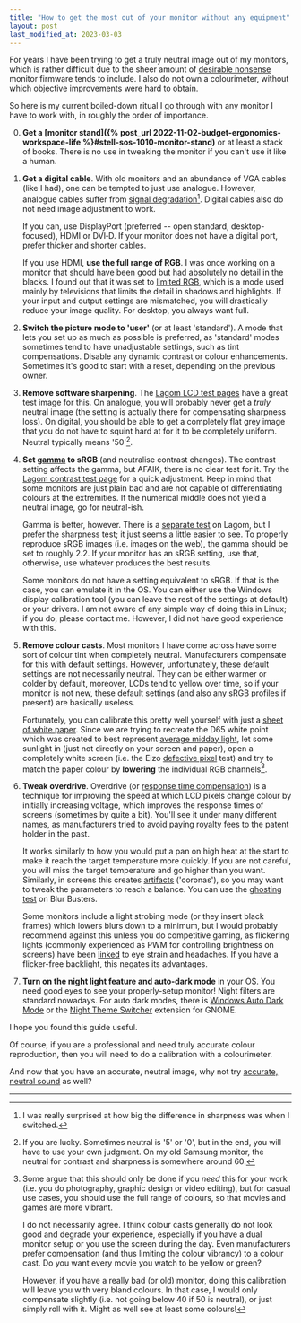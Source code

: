 ```yaml
---
title: "How to get the most out of your monitor without any equipment"
layout: post
last_modified_at: 2023-03-03
---
```


For years I have been trying to get a truly neutral image out of my monitors, which is rather difficult due to the sheer amount of [desirable nonsense][desirable-nonsense] monitor firmware tends to include. I also do not own a colourimeter, without which objective improvements were hard to obtain.

So here is my current boiled-down ritual I go through with any monitor I have to work with, in roughly the order of importance.

0. **Get a [monitor stand]({% post_url 2022-11-02-budget-ergonomics-workspace-life %}#stell-sos-1010-monitor-stand)** or at least a stack of books. There is no use in tweaking the monitor if you can't use it like a human.

1. **Get a digital cable**. With old monitors and an abundance of VGA cables (like I had), one can be tempted to just use analogue. However, analogue cables suffer from [signal degradation][signal-degradation][^vga]. Digital cables also do not need image adjustment to work.

   If you can, use DisplayPort (preferred -- open standard, desktop-focused), HDMI or DVI‑D. If your monitor does not have a digital port, prefer thicker and shorter cables.

   If you use HDMI, **use the full range of RGB**. I was once working on a monitor that should have been good but had absolutely no detail in the blacks. I found out that it was set to [limited RGB][limited-rgb], which is a mode used mainly by televisions that limits the detail in shadows and highlights. If your input and output settings are mismatched, you will drastically reduce your image quality. For desktop, you always want full.

2. **Switch the picture mode to 'user'** (or at least 'standard'). A mode that lets you set up as much as possible is preferred, as 'standard' modes sometimes tend to have unadjustable settings, such as tint compensations. Disable any dynamic contrast or colour enhancements. Sometimes it's good to start with a reset, depending on the previous owner.

3. **Remove software sharpening**. The [Lagom LCD test pages][lagom-sharpness] have a great test image for this. On analogue, you will probably never get a _truly_ neutral image (the setting is actually there for compensating sharpness loss). On digital, you should be able to get a completely flat grey image that you do not have to squint hard at for it to be completely uniform. Neutral typically means '50'[^luck].

4. **Set [gamma][gamma] to sRGB** (and neutralise contrast changes). The contrast setting affects the gamma, but AFAIK, there is no clear test for it. Try the [Lagom contrast test page][lagom-contrast] for a quick adjustment. Keep in mind that some monitors are just plain bad and are not capable of differentiating colours at the extremities. If the numerical middle does not yield a neutral image, go for neutral-ish.

   Gamma is better, however. There is a [separate test][lagom-gamma] on Lagom, but I prefer the sharpness test; it just seems a little easier to see. To properly reproduce sRGB images (i.e. images on the web), the gamma should be set to roughly 2.2. If your monitor has an sRGB setting, use that, otherwise, use whatever produces the best results.

   Some monitors do not have a setting equivalent to sRGB. If that is the case, you can emulate it in the OS. You can either use the Windows display calibration tool (you can leave the rest of the settings at default) or your drivers. I am not aware of any simple way of doing this in Linux; if you do, please contact me. However, I did not have good experience with this.

5. **Remove colour casts**. Most monitors I have come across have some sort of colour tint when completely neutral. Manufacturers compensate for this with default settings. However, unfortunately, these default settings are not necessarily neutral. They can be either warmer or colder by default, moreover, LCDs tend to yellow over time, so if your monitor is not new, these default settings (and also any sRGB profiles if present) are basically useless.

   Fortunately, you can calibrate this pretty well yourself with just a [sheet of white paper][paper-callibration]. Since we are trying to recreate the D65 white point which was created to best represent [average midday light][d65], let some sunlight in (just not directly on your screen and paper), open a completely white screen (i.e. the Eizo [defective pixel][eizo-test] test) and try to match the paper colour by **lowering** the individual RGB channels[^colours].

6. **Tweak overdrive**. Overdrive (or [response time compensation][overdrive]) is a technique for improving the speed at which LCD pixels change colour by initially increasing voltage, which improves the response times of screens (sometimes by quite a bit). You'll see it under many different names, as manufacturers tried to avoid paying royalty fees to the patent holder in the past.

   It works similarly to how you would put a pan on high heat at the start to make it reach the target temperature more quickly. If you are not careful, you will miss the target temperature and go higher than you want. Similarly, in screens this creates [artifacts][overdrive-artifacts] ('coronas'), so you may want to tweak the parameters to reach a balance. You can use the [ghosting test][ghosting-test] on Blur Busters.

   Some monitors include a light strobing mode (or they insert black frames) which lowers blurs down to a minimum, but I would probably recommend against this unless you do competitive gaming, as flickering lights (commonly experienced as PWM for controlling brightness on screens) have been [linked][pwm] to eye strain and headaches. If you have a flicker-free backlight, this negates its advantages.

7. **Turn on the night light feature and auto-dark mode** in your OS. You need good eyes to see your properly-setup monitor! Night filters are standard nowadays. For auto dark modes, there is [Windows Auto Dark Mode][win-auto-dark] or the [Night Theme Switcher][night-theme-switcher] extension for GNOME.

I hope you found this guide useful.

Of course, if you are a professional and need truly accurate colour reproduction, then you will need to do a calibration with a colourimeter.

And now that you have an accurate, neutral image, why not try [accurate, neutral sound][autoeq] as well?

---

[^vga]: I was really surprised at how big the difference in sharpness was when I switched.
[^luck]: If you are lucky. Sometimes neutral is '5' or '0', but in the end, you will have to use your own judgment. On my old Samsung monitor, the neutral for contrast and sharpness is somewhere around 60.
[^colours]:
    Some argue that this should only be done if you _need_ this for your work (i.e. you do photography, graphic design or video editing), but for casual use cases, you should use the full range of colours, so that movies and games are more vibrant.

    I do not necessarily agree. I think colour casts generally do not look good and degrade your experience, especially if you have a dual monitor setup or you use the screen during the day. Even manufacturers prefer compensation (and thus limiting the colour vibrancy) to a colour cast. Do you want every movie you watch to be yellow or green?

    However, if you have a really bad (or old) monitor, doing this calibration will leave you with very bland colours. In that case, I would only compensate slightly (i.e. not going below 40 if 50 is neutral), or just simply roll with it. Might as well see at least some colours!

[desirable-nonsense]: https://www.youtube.com/watch?v=B_8HDPBfvHI
[signal-degradation]: https://youtu.be/f38sotYHqtA?t=33
[limited-rgb]: https://www.benq.com/en-us/knowledge-center/knowledge/full-rgb-vs-limited-rgb-is-there-a-difference.html
[lagom-sharpness]: http://www.lagom.nl/lcd-test/sharpness.php
[gamma]: https://en.wikipedia.org/wiki/Gamma_correction
[lagom-contrast]: http://www.lagom.nl/lcd-test/contrast.php
[lagom-gamma]: http://www.lagom.nl/lcd-test/gamma_calibration.php
[paper-callibration]: https://youtube.com/watch?v=avJTz1JhkR4&t=70
[d65]: https://en.wikipedia.org/wiki/Illuminant_D65
[eizo-test]: https://www.eizo.be/monitor-test/
[overdrive]: https://en.wikipedia.org/wiki/Response_Time_Compensation
[overdrive-artifacts]: https://blurbusters.com/faq/lcd-overdrive-artifacts
[ghosting-test]: https://www.testufo.com/ghosting
[pwm]: https://tftcentral.co.uk/articles/pulse_width_modulation
[win-auto-dark]: https://github.com/AutoDarkMode/Windows-Auto-Night-Mode
[night-theme-switcher]: https://extensions.gnome.org/extension/2236/night-theme-switcher/
[autoeq]: https://medium.com/@jaakkopasanen/make-your-headphones-sound-supreme-1cbd567832a9
